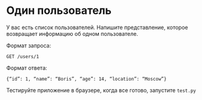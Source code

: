 # Один пользователь

У вас есть список пользователей. Напишите представление, которое возвращает информацию об одном пользователе.

Формат запроса:

`GET /users/1`

Формат ответа:

`{“id”: 1, “name”: “Boris”, “age”: 14, “location”: “Moscow”}`

Тестируйте приложение в браузере, когда все готово, запустите `test.py`
